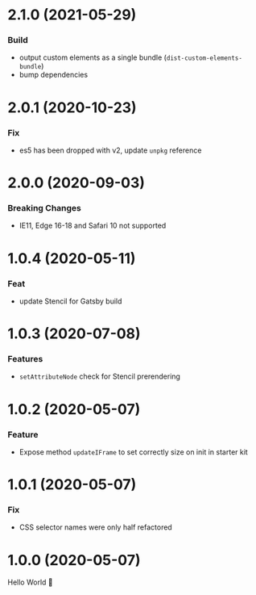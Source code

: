 # 2.1.0 (2021-05-29)

### Build

- output custom elements as a single bundle (`dist-custom-elements-bundle`)
- bump dependencies

# 2.0.1 (2020-10-23)

### Fix

- es5 has been dropped with v2, update `unpkg` reference

# 2.0.0 (2020-09-03)

### Breaking Changes

- IE11, Edge 16-18 and Safari 10 not supported

# 1.0.4 (2020-05-11)

### Feat

- update Stencil for Gatsby build

# 1.0.3 (2020-07-08)

### Features

- `setAttributeNode` check for Stencil prerendering

# 1.0.2 (2020-05-07)

### Feature

- Expose method `updateIFrame` to set correctly size on init in starter kit

# 1.0.1 (2020-05-07)

### Fix

- CSS selector names were only half refactored

# 1.0.0 (2020-05-07)

Hello World 👋
